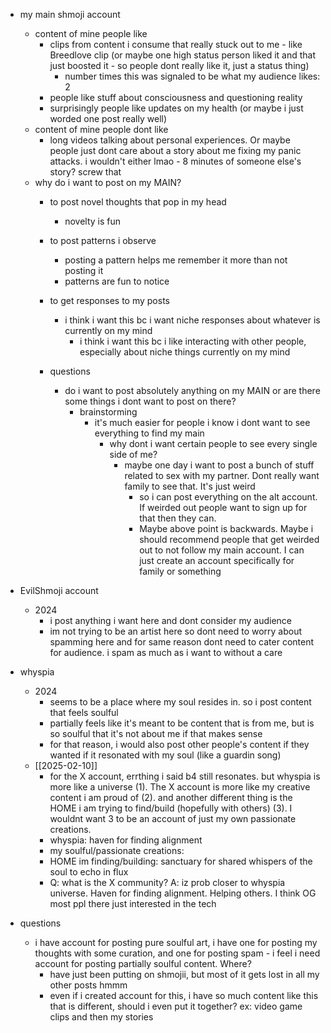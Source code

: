   * my main shmoji account
    * content of mine people like
      * clips from content i consume that really stuck out to me - like Breedlove clip (or maybe one high status person liked it and that just boosted it - so people dont really like it, just a status thing)
        * number times this was signaled to be what my audience likes: 2
      * people like stuff about consciousness and questioning reality
      * surprisingly people like updates on my health (or maybe i just worded one post really well)
    * content of mine people dont like
      * long videos talking about personal experiences. Or maybe people just dont care about a story about me fixing my panic attacks. i wouldn't either lmao - 8 minutes of someone else's story? screw that
    * why do i want to post on my MAIN?
      * to post novel thoughts that pop in my head
        * novelty is fun
      * to post patterns i observe
        * posting a pattern helps me remember it more than not posting it
        * patterns are fun to notice
      * to get responses to my posts
        * i think i want this bc i want niche responses about whatever is currently on my mind
          * i think i want this bc i like interacting with other people, especially about niche things currently on my mind

      * questions
        * do i want to post absolutely anything on my MAIN or are there some things i dont want to post on there?
          * brainstorming
            * it's much easier for people i know i dont want to see everything to find my main
              * why dont i want certain people to see every single side of me?
                * maybe one day i want to post a bunch of stuff related to sex with my partner. Dont really want family to see that. It's just weird
                  * so i can post everything on the alt account. If weirded out people want to sign up for that then they can.
                  * Maybe above point is backwards. Maybe i should recommend people that get weirded out to not follow my main account. I can just create an account specifically for family or something
  * EvilShmoji account
    * 2024
      * i post anything i want here and dont consider my audience
      * im not trying to be an artist here so dont need to worry about spamming here and for same reason dont need to cater content for audience. i spam as much as i want to without a care

  * whyspia
    * 2024
      * seems to be a place where my soul resides in. so i post content that feels soulful
      * partially feels like it's meant to be content that is from me, but is so soulful that it's not about me if that makes sense
      * for that reason, i would also post other people's content if they wanted if it resonated with my soul (like a guardin song)
    * [[2025-02-10]]
      * for the X account, errthing i said b4 still resonates. but whyspia is more like a universe (1). The X account is more like my creative content i am proud of (2). and another different thing is the HOME i am trying to find/build (hopefully with others) (3). I wouldnt want 3 to be an account of just my own passionate creations. 
      * whyspia: haven for finding alignment
      * my soulful/passionate creations:
      * HOME im finding/building: sanctuary for shared whispers of the soul to echo in flux
      * Q: what is the X community? A: iz prob closer to whyspia universe. Haven for finding alignment. Helping others. I think OG most ppl there just interested in the tech

  * questions
    * i have account for posting pure soulful art, i have one for posting my thoughts with some curation, and one for posting spam - i feel i need account for posting partially soulful content. Where?
      * have just been putting on shmojii, but most of it gets lost in all my other posts hmmm
      * even if i created account for this, i have so much content like this that is different, should i even put it together? ex: video game clips and then my stories